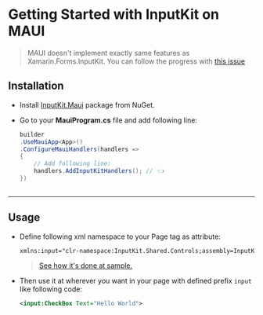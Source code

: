 
# Getting Started with InputKit on MAUI
> MAUI doesn't implement exactly same features as Xamarin.Forms.InputKit.
> You can follow the progress with [this issue](https://github.com/enisn/Xamarin.Forms.InputKit/issues/221)

## Installation

- Install [InputKit.Maui](https://www.nuget.org/packages/InputKit.Maui) package from NuGet.

- Go to your **MauiProgram.cs** file and add following line:

    ```csharp
    builder
    .UseMauiApp<App>()
    .ConfigureMauiHandlers(handlers =>
    {
        // Add following line:
        handlers.AddInputKitHandlers(); // 👈
    })
                            
    ```
						
<hr />

## Usage

- Define following xml namespace to your Page tag as attribute:

    ```xml
    xmlns:input="clr-namespace:InputKit.Shared.Controls;assembly=InputKit.Maui"
    ```
    > [See how it's done at sample.](https://github.com/enisn/Xamarin.Forms.InputKit/blob/develop/sandbox/SandboxMAUI/Pages/CheckBoxPage.xaml#L3)
- Then use it at wherever you want in your page with defined prefix `input` like following code:


    ```xml
    <input:CheckBox Text="Hello World">
    ```
